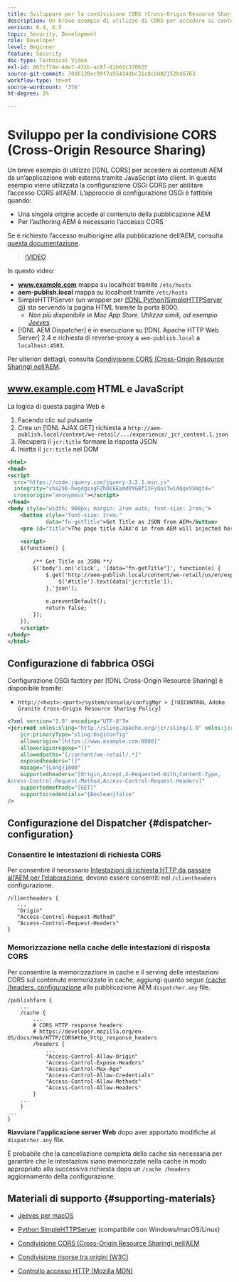 ```yaml
---
title: Sviluppare per la condivisione CORS (Cross-Origin Resource Sharing) con AEM
description: Un breve esempio di utilizzo di CORS per accedere ai contenuti AEM da un’applicazione web esterna tramite JavaScript lato client.
version: 6.4, 6.5
topic: Security, Development
role: Developer
level: Beginner
feature: Security
doc-type: Technical Video
exl-id: 867cf74e-44e7-431b-ac8f-41b63c370635
source-git-commit: 30d6120ec99f7a95414dbc31c0cb002152bd6763
workflow-type: tm+mt
source-wordcount: '376'
ht-degree: 3%

---
```


# Sviluppo per la condivisione CORS (Cross-Origin Resource Sharing)

Un breve esempio di utilizzo [!DNL CORS] per accedere ai contenuti AEM da un’applicazione web esterna tramite JavaScript lato client. In questo esempio viene utilizzata la configurazione OSGi CORS per abilitare l’accesso CORS all’AEM. L’approccio di configurazione OSGi è fattibile quando:

* Una singola origine accede al contenuto della pubblicazione AEM
* Per l’authoring AEM è necessario l’accesso CORS

Se è richiesto l’accesso multiorigine alla pubblicazione dell’AEM, consulta [questa documentazione](https://experienceleague.adobe.com/docs/experience-manager-learn/getting-started-with-aem-headless/deployments/configurations/cors.html?lang=en#dispatcher-configuration).

>[!VIDEO](https://video.tv.adobe.com/v/18837?quality=12&learn=on)

In questo video:

* **www.example.com** mappa su localhost tramite `/etc/hosts`
* **aem-publish.local** mappa su localhost tramite `/etc/hosts`
* SimpleHTTPServer (un wrapper per [[!DNL Python]SimpleHTTPServer di](https://docs.python.org/2/library/simplehttpserver.html)) sta servendo la pagina HTML tramite la porta 8000.
   * _Non più disponibile in Mac App Store. Utilizza simili, ad esempio [Jeeves](https://apps.apple.com/us/app/jeeves-local-http-server/id980824182?mt=12)._
* [!DNL AEM Dispatcher] è in esecuzione su [!DNL Apache HTTP Web Server] 2.4 e richiesta di reverse-proxy a `aem-publish.local` a `localhost:4503`.

Per ulteriori dettagli, consulta [Condivisione CORS (Cross-Origin Resource Sharing) nell’AEM](./understand-cross-origin-resource-sharing.md).

## www.example.com HTML e JavaScript

La logica di questa pagina Web è

1. Facendo clic sul pulsante
1. Crea un [!DNL AJAX GET] richiesta a `http://aem-publish.local/content/we-retail/.../experience/_jcr_content.1.json`
1. Recupera il `jcr:title` formare la risposta JSON
1. Inietta il `jcr:title` nel DOM

```xml
<html>
<head>
<script
  src="https://code.jquery.com/jquery-3.2.1.min.js"
  integrity="sha256-hwg4gsxgFZhOsEEamdOYGBf13FyQuiTwlAQgxVSNgt4="
  crossorigin="anonymous"></script>   
</head>
<body style="width: 960px; margin: 2rem auto; font-size: 2rem;">
    <button style="font-size: 2rem;"
            data="fn-getTitle">Get Title as JSON from AEM</button>
    <pre id="title">The page title AJAX'd in from AEM will injected here</pre>
    
    <script>
    $(function() { 
        
        /** Get Title as JSON **/
        $('body').on('click', '[data="fn-getTitle"]', function(e) { 
            $.get('http://aem-publish.local/content/we-retail/us/en/experience/_jcr_content.1.json', function(data) {
                $('#title').text(data['jcr:title']);
            },'json');
            
            e.preventDefault();
            return false;
        });
    });
    </script>
</body>
</html>
```

## Configurazione di fabbrica OSGi

Configurazione OSGi factory per [!DNL Cross-Origin Resource Sharing] è disponibile tramite:

* `http://<host>:<port>/system/console/configMgr > [!UICONTROL Adobe Granite Cross-Origin Resource Sharing Policy]`

```xml
<?xml version="1.0" encoding="UTF-8"?>
<jcr:root xmlns:sling="http://sling.apache.org/jcr/sling/1.0" xmlns:jcr="http://www.jcp.org/jcr/1.0"
    jcr:primaryType="sling:OsgiConfig"
    alloworigin="[https://www.example.com:8000]"
    alloworiginregexp="[]"
    allowedpaths="[/content/we-retail/.*]"
    exposedheaders="[]"
    maxage="{Long}1800"
    supportedheaders="[Origin,Accept,X-Requested-With,Content-Type,
Access-Control-Request-Method,Access-Control-Request-Headers]"
    supportedmethods="[GET]"
    supportscredentials="{Boolean}false"
/>
```

## Configurazione del Dispatcher {#dispatcher-configuration}

### Consentire le intestazioni di richiesta CORS

Per consentire il necessario [Intestazioni di richiesta HTTP da passare all’AEM per l’elaborazione](https://experienceleague.adobe.com/docs/experience-manager-dispatcher/using/configuring/dispatcher-configuration.html?lang=en#specifying-the-http-headers-to-pass-through-clientheaders), devono essere consentiti nel `/clientheaders` configurazione.

```
/clientheaders {
   ...
   "Origin"
   "Access-Control-Request-Method"
   "Access-Control-Request-Headers"
}
```

### Memorizzazione nella cache delle intestazioni di risposta CORS

Per consentire la memorizzazione in cache e il serving delle intestazioni CORS sul contenuto memorizzato in cache, aggiungi quanto segue [/cache /headers, configurazione](https://experienceleague.adobe.com/docs/experience-manager-dispatcher/using/configuring/dispatcher-configuration.html?lang=it#caching-http-response-headers) alla pubblicazione AEM `dispatcher.any` file.

```
/publishfarm {
    ...
    /cache {
        ...
        # CORS HTTP response headers
        # https://developer.mozilla.org/en-US/docs/Web/HTTP/CORS#the_http_response_headers
        /headers {
            ...
            "Access-Control-Allow-Origin"
            "Access-Control-Expose-Headers"
            "Access-Control-Max-Age"
            "Access-Control-Allow-Credentials"
            "Access-Control-Allow-Methods"
            "Access-Control-Allow-Headers"
        }
    ...
    }
...
}
```

**Riavviare l&#39;applicazione server Web** dopo aver apportato modifiche al `dispatcher.any` file.

È probabile che la cancellazione completa della cache sia necessaria per garantire che le intestazioni siano memorizzate nella cache in modo appropriato alla successiva richiesta dopo un `/cache /headers` aggiornamento della configurazione.

## Materiali di supporto {#supporting-materials}

* [Jeeves per macOS](https://apps.apple.com/us/app/jeeves-local-http-server/id980824182?mt=12)
* [Python SimpleHTTPServer](https://docs.python.o:qrg/2/library/simplehttpserver.html) (compatibile con Windows/macOS/Linux)

* [Condivisione CORS (Cross-Origin Resource Sharing) nell’AEM](./understand-cross-origin-resource-sharing.md)
* [Condivisione risorse tra origini (W3C)](https://www.w3.org/TR/cors/)
* [Controllo accesso HTTP (Mozilla MDN)](https://developer.mozilla.org/en-US/docs/Web/HTTP/Access_control_CORS)
